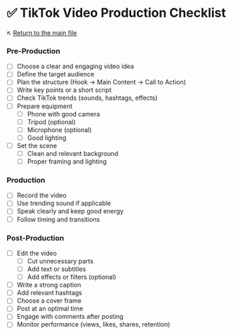 # ✅ TikTok Video Production Checklist

↖️ [Return to the main file](../README.md)

### Pre-Production
- [ ] Choose a clear and engaging video idea
- [ ] Define the target audience
- [ ] Plan the structure (Hook → Main Content → Call to Action)
- [ ] Write key points or a short script
- [ ] Check TikTok trends (sounds, hashtags, effects)
- [ ] Prepare equipment
  - [ ] Phone with good camera
  - [ ] Tripod (optional)
  - [ ] Microphone (optional)
  - [ ] Good lighting
- [ ] Set the scene
  - [ ] Clean and relevant background
  - [ ] Proper framing and lighting

### Production
- [ ] Record the video
- [ ] Use trending sound if applicable
- [ ] Speak clearly and keep good energy
- [ ] Follow timing and transitions

### Post-Production
- [ ] Edit the video
  - [ ] Cut unnecessary parts
  - [ ] Add text or subtitles
  - [ ] Add effects or filters (optional)
- [ ] Write a strong caption
- [ ] Add relevant hashtags
- [ ] Choose a cover frame
- [ ] Post at an optimal time
- [ ] Engage with comments after posting
- [ ] Monitor performance (views, likes, shares, retention)

